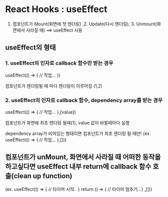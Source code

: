 # React Hooks : useEffect

1. 컴포넌트가 Mount(화면에 첫 렌더링) ,2. Update(다시 렌더링), 3. Unmount(화면에서 사라질 때) ==> useEffect 사용 

## useEffect의 형태 

### 1. useEffect의 인자로 callback 함수만 받는 경우

useEffect(() => { // 작업... })

컴포넌트가 렌더링될 때 마다 렌더링이 이루어짐 (1,2)

### 2. useEffect의 인자로 callback 함수, dependency array를 받는 경우 

useEffect(() => { // 작업... },[value])

컴포넌트가 화면에 최초 렌더링 될때(1), value 값이 바뀔때마다 실행 

dependency array가 비어있는 형태이면 컴포넌트가 최초 렌더링 될 때만! 
(ex. useEffect(() => { // 작업... },[]))


## 컴포넌트가 unMount, 화면에서 사라질 때 어떠한 동작을 하고싶다면 useEffect 내부 return에 callback 함수 호출(clean up function)

(ex. useEffect(() => { // 타이머 시작.. } return () => { // 타이머 멈추기...} ,[]))
